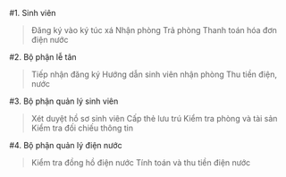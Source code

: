 #1. Sinh viên

>Đăng ký vào ký túc xá
>Nhận phòng
>Trả phòng
>Thanh toán hóa đơn điện nước

#2. Bộ phận lễ tân

>Tiếp nhận đăng ký
>Hướng dẫn sinh viên nhận phòng
>Thu tiền điện, nước

#3. Bộ phận quản lý sinh viên

>Xét duyệt hồ sơ sinh viên
>Cấp thẻ lưu trú
>Kiểm tra phòng và tài sản
>Kiểm tra đối chiếu thông tin

#4. Bộ phận quản lý điện nước

>Kiểm tra đồng hồ điện nước
>Tính toán và thu tiền điện nước